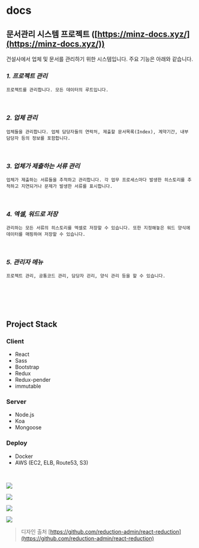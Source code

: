 # docs

## 문서관리 시스템 프로젝트 ([https://minz-docs.xyz/](https://minz-docs.xyz/))

건설사에서 업체 및 문서를 관리하기 위한 시스템입니다. 주요 기능은 아래와 같습니다.

### __*1. 프로젝트 관리*__

    프로젝트를 관리합니다. 모든 데이터의 루트입니다.

<br>

### __*2. 업체 관리*__

    업체들을 관리합니다. 업체 담당자들의 연락처, 제출할 문서목록(Index), 계약기간, 내부 담당자 등의 정보를 포함합니다.

<br>

### __*3. 업체가 제출하는 서류 관리*__

    업체가 제출하는 서류들을 추적하고 관리합니다. 각 업무 프로세스마다 발생한 히스토리를 추적하고 지연되거나 문제가 발생한 서류를 표시합니다.

<br>

### __*4. 엑셀, 워드로 저장*__

    관리하는 모든 서류의 히스토리를 엑셀로 저장할 수 있습니다. 또한 지정해놓은 워드 양식에 데이터를 매핑하여 저장할 수 있습니다.

<br>

### __*5. 관리자 메뉴*__

    프로젝트 관리, 공통코드 관리, 담당자 괸리, 양식 관리 등을 할 수 있습니다. 

<br>
<br>

&nbsp;

## Project Stack

### Client
- React
- Sass
- Bootstrap
- Redux
- Redux-pender
- immutable

### Server
- Node.js
- Koa
- Mongoose

### Deploy
- Docker
- AWS (EC2, ELB, Route53, S3)

&nbsp;&nbsp;

![](https://docs-server.s3.ap-northeast-2.amazonaws.com/%E1%84%89%E1%85%B3%E1%84%8F%E1%85%B3%E1%84%85%E1%85%B5%E1%86%AB%E1%84%89%E1%85%A3%E1%86%BA+2019-12-30+%E1%84%8B%E1%85%A9%E1%84%92%E1%85%AE+9.09.54.png)

![](https://docs-server.s3.ap-northeast-2.amazonaws.com/%E1%84%89%E1%85%B3%E1%84%8F%E1%85%B3%E1%84%85%E1%85%B5%E1%86%AB%E1%84%89%E1%85%A3%E1%86%BA+2019-12-30+%E1%84%8B%E1%85%A9%E1%84%92%E1%85%AE+9.08.59.png)

![](https://docs-server.s3.ap-northeast-2.amazonaws.com/%E1%84%89%E1%85%B3%E1%84%8F%E1%85%B3%E1%84%85%E1%85%B5%E1%86%AB%E1%84%89%E1%85%A3%E1%86%BA+2019-12-30+%E1%84%8B%E1%85%A9%E1%84%92%E1%85%AE+9.10.21.png)

![](https://docs-server.s3.ap-northeast-2.amazonaws.com/%E1%84%89%E1%85%B3%E1%84%8F%E1%85%B3%E1%84%85%E1%85%B5%E1%86%AB%E1%84%89%E1%85%A3%E1%86%BA+2019-12-30+%E1%84%8B%E1%85%A9%E1%84%92%E1%85%AE+9.08.24.png)

> 디자인 출처 [https://github.com/reduction-admin/react-reduction](https://github.com/reduction-admin/react-reduction)